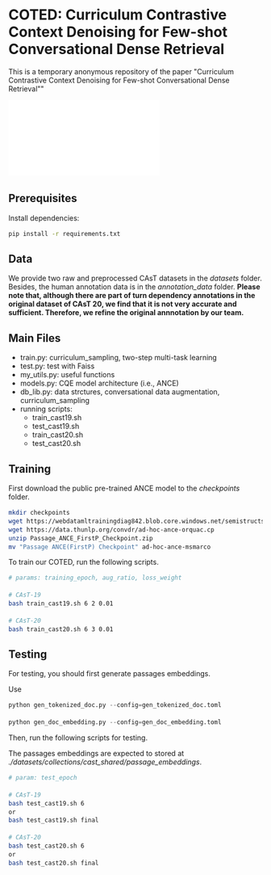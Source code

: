 # COTED: Curriculum Contrastive Context Denoising for Few-shot Conversational Dense Retrieval
This is a temporary anonymous repository of the paper "Curriculum Contrastive Context Denoising for Few-shot Conversational Dense Retrieval""

![image](overview.pdf)

## Prerequisites

Install dependencies:

```bash
pip install -r requirements.txt
```

## Data
We provide two raw and preprocessed CAsT datasets in the *datasets* folder. Besides, the human annotation data is in the *annotation_data* folder. **Please note that, although there are part of turn dependency annotations in the original dataset of CAsT 20, we find that it is not very accurate and sufficient. Therefore, we refine the original annnotation by our team.**


## Main Files
- train.py: curriculum_sampling, two-step multi-task learning
- test.py: test with Faiss
- my_utils.py: useful functions
- models.py: CQE model architecture (i.e., ANCE)
- db_lib.py: data strctures, conversational data augmentation, curriculum_sampling
- running scripts:
  - train_cast19.sh
  - test_cast19.sh
  - train_cast20.sh
  - test_cast20.sh

## Training
First download the public pre-trained ANCE model to the *checkpoints* folder.
```bash
mkdir checkpoints
wget https://webdatamltrainingdiag842.blob.core.windows.net/semistructstore/OpenSource/Passage_ANCE_FirstP_Checkpoint.zip
wget https://data.thunlp.org/convdr/ad-hoc-ance-orquac.cp
unzip Passage_ANCE_FirstP_Checkpoint.zip
mv "Passage ANCE(FirstP) Checkpoint" ad-hoc-ance-msmarco
```

To train our COTED, run the following scripts.
```bash
# params: training_epoch, aug_ratio, loss_weight

# CAsT-19
bash train_cast19.sh 6 2 0.01

# CAsT-20
bash train_cast20.sh 6 3 0.01
```

## Testing
For testing, you should first generate passages embeddings.

Use

```python
python gen_tokenized_doc.py --config=gen_tokenized_doc.toml

python gen_doc_embedding.py --config=gen_doc_embedding.toml
```

Then, run the following scripts for testing. 

The passages embeddings are expected to stored at *./datasets/collections/cast_shared/passage_embeddings*.

```bash
# param: test_epoch

# CAsT-19
bash test_cast19.sh 6 
or
bash test_cast19.sh final

# CAsT-20
bash test_cast20.sh 6
or
bash test_cast20.sh final
```

